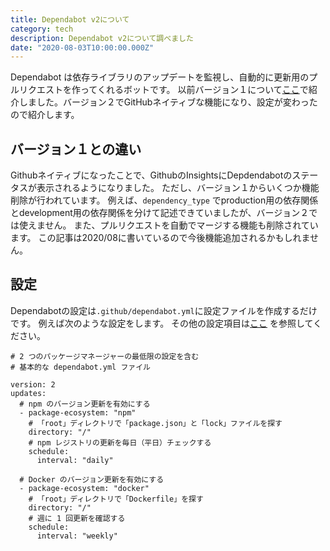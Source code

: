 ```yaml
---
title: Dependabot v2について
category: tech
description: Dependabot v2について調べました
date: "2020-08-03T10:00:00.000Z"
---
```


Dependabot は依存ライブラリのアップデートを監視し、自動的に更新用のプルリクエストを作ってくれるボットです。
以前バージョン１について[ここ](/dependabot)で紹介しました。バージョン２でGitHubネイティブな機能になり、設定が変わったので紹介します。


## バージョン１との違い

Githubネイティブになったことで、GithubのInsightsにDepdendabotのステータスが表示されるようになりました。
ただし、バージョン１からいくつか機能削除が行われています。
例えば、`dependency_type` でproduction用の依存関係とdevelopment用の依存関係を分けて記述できていましたが、バージョン２では使えません。
また、プルリクエストを自動でマージする機能も削除されています。
この記事は2020/08に書いているので今後機能追加されるかもしれません。


## 設定

Dependabotの設定は`.github/dependabot.yml`に設定ファイルを作成するだけです。
例えば次のような設定をします。
その他の設定項目は[ここ](https://docs.github.com/ja/github/administering-a-repository/configuration-options-for-dependency-updates) を参照してください。


```
# 2 つのパッケージマネージャーの最低限の設定を含む
# 基本的な dependabot.yml ファイル

version: 2
updates:
  # npm のバージョン更新を有効にする
  - package-ecosystem: "npm"
    # 「root」ディレクトリで「package.json」と「lock」ファイルを探す
    directory: "/"
    # npm レジストリの更新を毎日（平日）チェックする
    schedule:
      interval: "daily"

  # Docker のバージョン更新を有効にする
  - package-ecosystem: "docker"
    # 「root」ディレクトリで「Dockerfile」を探す
    directory: "/"
    # 週に 1 回更新を確認する
    schedule:
      interval: "weekly"

```
